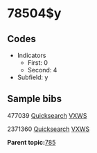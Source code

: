 # 78504$y

## Codes

-   Indicators
    -   First: 0
    -   Second: 4
-   Subfield: y

## Sample bibs

477039 [Quicksearch](https://search.library.yale.edu/catalog/477039) [VXWS](http://prodorbis.library.yale.edu:7014/vxws/GetHoldingsService?bibId=477039)

2371360 [Quicksearch](https://search.library.yale.edu/catalog/2371360) [VXWS](http://prodorbis.library.yale.edu:7014/vxws/GetHoldingsService?bibId=2371360)

**Parent topic:**[785](../../tags/785/785.md)

